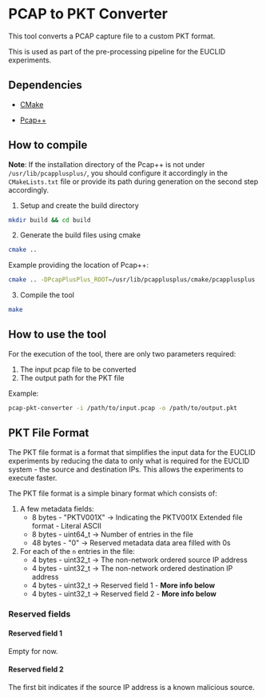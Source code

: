 # PCAP to PKT Converter

This tool converts a PCAP capture file to a custom PKT format.

This is used as part of the pre-processing pipeline for the EUCLID experiments.

## Dependencies

- [CMake](https://cmake.org/)

- [Pcap++](https://github.com/seladb/PcapPlusPlus/)

## How to compile

**Note**: If the installation directory of the Pcap++ is not under ```/usr/lib/pcapplusplus/```, you should configure it accordingly in the ```CMakeLists.txt``` file or provide its path during generation on the second step accordingly.

1. Setup and create the build directory
```sh
mkdir build && cd build
```

2. Generate the build files using cmake
```sh
cmake ..
```
Example providing the location of Pcap++:
```sh
cmake .. -DPcapPlusPlus_ROOT=/usr/lib/pcapplusplus/cmake/pcapplusplus
```

3. Compile the tool
```sh
make
```

## How to use the tool

For the execution of the tool, there are only two parameters required:
1. The input pcap file to be converted
2. The output path for the PKT file

Example:
```sh
pcap-pkt-converter -i /path/to/input.pcap -o /path/to/output.pkt
```

## PKT File Format

The PKT file format is a format that simplifies the input data for the EUCLID experiments by reducing the data to only what is required for the EUCLID system - the source and destination IPs. This allows the experiments to execute faster.

The PKT file format is a simple binary format which consists of:
1. A few metadata fields:
    - 8 bytes - "PKTV001X" -> Indicating the PKTV001X Extended file format - Literal ASCII
    - 8 bytes - uint64_t -> Number of entries in the file
    - 48 bytes - "0" -> Reserved metadata data area filled with 0s
2. For each of the ```n``` entries in the file:
    - 4 bytes - uint32_t -> The non-network ordered source IP address
    - 4 bytes - uint32_t -> The non-network ordered destination IP address
    - 4 bytes - uint32_t -> Reserved field 1 - **More info below**
    - 4 bytes - uint32_t -> Reserved field 2 - **More info below**

### Reserved fields

#### Reserved field 1

Empty for now.

#### Reserved field 2

The first bit indicates if the source IP address is a known malicious source.
